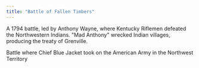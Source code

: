```yaml
---
title: "Battle of Fallen Timbers"
---
```

A 1794 battle, led by Anthony Wayne, where Kentucky Riflemen defeated the Northwestern Indians. &quot;Mad Anthony&quot; wrecked Indian villages, producing the treaty of Grenville.

Battle where Chief Blue Jacket took on the American Army in the Northwest Territory

